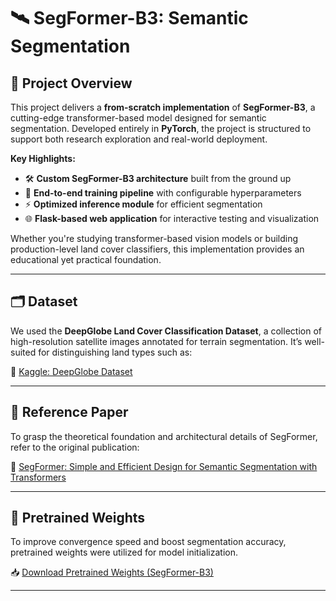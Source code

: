 # 🛰️ SegFormer-B3: Semantic Segmentation

## 🎯 Project Overview

This project delivers a **from-scratch implementation** of **SegFormer-B3**, a cutting-edge transformer-based model designed for semantic segmentation. Developed entirely in **PyTorch**, the project is structured to support both research exploration and real-world deployment.

**Key Highlights:**
- 🛠️ **Custom SegFormer-B3 architecture** built from the ground up  
- 🧪 **End-to-end training pipeline** with configurable hyperparameters  
- ⚡ **Optimized inference module** for efficient segmentation  
- 🌐 **Flask-based web application** for interactive testing and visualization

Whether you're studying transformer-based vision models or building production-level land cover classifiers, this implementation provides an educational yet practical foundation.

---

## 🗂 Dataset

We used the **DeepGlobe Land Cover Classification Dataset**, a collection of high-resolution satellite images annotated for terrain segmentation. It’s well-suited for distinguishing land types such as:

🔗 [Kaggle: DeepGlobe Dataset](https://www.kaggle.com/datasets/balraj98/deepglobe-land-cover-classification-dataset)

---

## 📄 Reference Paper

To grasp the theoretical foundation and architectural details of SegFormer, refer to the original publication:

📑 [SegFormer: Simple and Efficient Design for Semantic Segmentation with Transformers](https://drive.google.com/file/d/1juY7589HQ-wSP-3VUp_f29H8CzI_OfLq/view?usp=sharing)

---

## 💾 Pretrained Weights

To improve convergence speed and boost segmentation accuracy, pretrained weights were utilized for model initialization.

📥 [Download Pretrained Weights (SegFormer-B3)](https://drive.google.com/file/d/1oV7jqy3EJDr-pSMEqxWi5d1eVIfpv4W2/view?usp=sharing)

---
